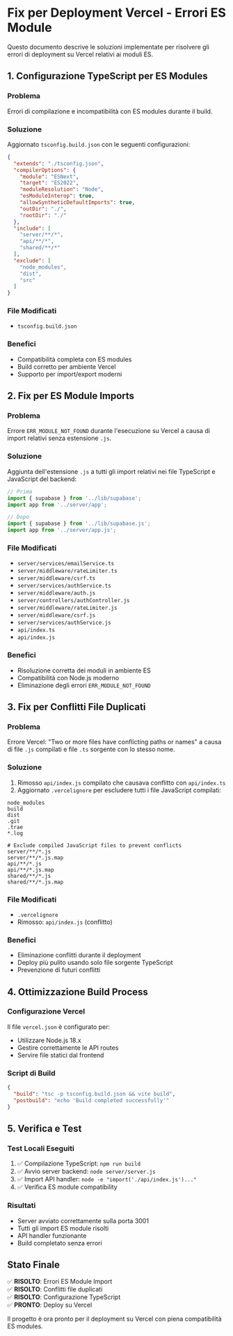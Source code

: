 # Fix per Deployment Vercel - Errori ES Module

Questo documento descrive le soluzioni implementate per risolvere gli errori di deployment su Vercel relativi ai moduli ES.

## 1. Configurazione TypeScript per ES Modules

### Problema
Errori di compilazione e incompatibilità con ES modules durante il build.

### Soluzione
Aggiornato `tsconfig.build.json` con le seguenti configurazioni:

```json
{
  "extends": "./tsconfig.json",
  "compilerOptions": {
    "module": "ESNext",
    "target": "ES2022",
    "moduleResolution": "Node",
    "esModuleInterop": true,
    "allowSyntheticDefaultImports": true,
    "outDir": "./",
    "rootDir": "./"
  },
  "include": [
    "server/**/*",
    "api/**/*",
    "shared/**/*"
  ],
  "exclude": [
    "node_modules",
    "dist",
    "src"
  ]
}
```

### File Modificati
- `tsconfig.build.json`

### Benefici
- Compatibilità completa con ES modules
- Build corretto per ambiente Vercel
- Supporto per import/export moderni

## 2. Fix per ES Module Imports

### Problema
Errore `ERR_MODULE_NOT_FOUND` durante l'esecuzione su Vercel a causa di import relativi senza estensione `.js`.

### Soluzione
Aggiunta dell'estensione `.js` a tutti gli import relativi nei file TypeScript e JavaScript del backend:

```typescript
// Prima
import { supabase } from '../lib/supabase';
import app from '../server/app';

// Dopo
import { supabase } from '../lib/supabase.js';
import app from '../server/app.js';
```

### File Modificati
- `server/services/emailService.ts`
- `server/middleware/rateLimiter.ts`
- `server/middleware/csrf.ts`
- `server/services/authService.ts`
- `server/middleware/auth.js`
- `server/controllers/authController.js`
- `server/middleware/rateLimiter.js`
- `server/middleware/csrf.js`
- `server/services/authService.js`
- `api/index.ts`
- `api/index.js`

### Benefici
- Risoluzione corretta dei moduli in ambiente ES
- Compatibilità con Node.js moderno
- Eliminazione degli errori `ERR_MODULE_NOT_FOUND`

## 3. Fix per Conflitti File Duplicati

### Problema
Errore Vercel: "Two or more files have conflicting paths or names" a causa di file `.js` compilati e file `.ts` sorgente con lo stesso nome.

### Soluzione
1. Rimosso `api/index.js` compilato che causava conflitto con `api/index.ts`
2. Aggiornato `.vercelignore` per escludere tutti i file JavaScript compilati:

```
node_modules
build
dist
.git
.trae
*.log

# Exclude compiled JavaScript files to prevent conflicts
server/**/*.js
server/**/*.js.map
api/**/*.js
api/**/*.js.map
shared/**/*.js
shared/**/*.js.map
```

### File Modificati
- `.vercelignore`
- Rimosso: `api/index.js` (conflitto)

### Benefici
- Eliminazione conflitti durante il deployment
- Deploy più pulito usando solo file sorgente TypeScript
- Prevenzione di futuri conflitti

## 4. Ottimizzazione Build Process

### Configurazione Vercel
Il file `vercel.json` è configurato per:
- Utilizzare Node.js 18.x
- Gestire correttamente le API routes
- Servire file statici dal frontend

### Script di Build
```json
{
  "build": "tsc -p tsconfig.build.json && vite build",
  "postbuild": "echo 'Build completed successfully'"
}
```

## 5. Verifica e Test

### Test Locali Eseguiti
1. ✅ Compilazione TypeScript: `npm run build`
2. ✅ Avvio server backend: `node server/server.js`
3. ✅ Import API handler: `node -e "import('./api/index.js')..."`
4. ✅ Verifica ES module compatibility

### Risultati
- Server avviato correttamente sulla porta 3001
- Tutti gli import ES module risolti
- API handler funzionante
- Build completato senza errori

## Stato Finale

✅ **RISOLTO**: Errori ES Module Import  
✅ **RISOLTO**: Conflitti file duplicati  
✅ **RISOLTO**: Configurazione TypeScript  
✅ **PRONTO**: Deploy su Vercel  

Il progetto è ora pronto per il deployment su Vercel con piena compatibilità ES modules.
